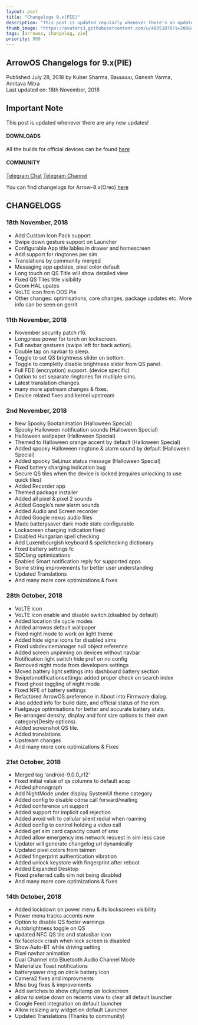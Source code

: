 ```yaml
---
layout: post
title: "Changelogs 9.x(PIE)"
description: "This post is updated regularly whenever there's an update"
thumb_image: "https://avatars3.githubusercontent.com/u/40351870?s=200&v=4"
tags: [arrowos, changelog, pie]
priority: 999
---
```


## ArrowOS Changelogs for 9.x(PIE)

Published July 28, 2018 by Kuber Sharma, Bauuuuu, Ganesh Varma, Amitava Mitra<br>
Last updated on: 18th November, 2018

## Important Note
This post is updated whenever there are any new updates!

#### DOWNLOADS
All the builds for official devices can be found [here](https://sourceforge.net/projects/arrow-os/files/arrow-9.x/)

#### COMMUNITY
[Telegram Chat](https://t.me/arrowos)
[Telegram Channel](https://t.me/arrow_os)

You can find changelogs for Arrow-8.x(Oreo) [here](https://blog.arrowos.net/posts/changelogs-8-x)

## CHANGELOGS

### 18th November, 2018
- Add Custom Icon Pack support
- Swipe down gesture support on Launcher
- Configurable App title lables in drawer and homescreen
- Add support for ringtones per sim
- Translations by community merged
- Messaging app updates, pixel color default
- Long touch on  QS Title will show detailed view
- Fixed QS Tiles title visibility
- Qcom HAL upates
- VoLTE icon from OOS Pie
- Other changes: optimisations, core changes, package updates etc. More info can be seen on gerrit

### 11th November, 2018
 - November security patch r16.
 - Longpress power for torch on lockscreen.
 - Full navbar gestures (swipe left for back action).
 - Double tap on navbar to sleep.
 - Toggle to set QS brightness slider on bottom.
 - Toggle to completly disable brightness slider from QS panel.
 - Full FDE (encryption) support. (device specific)
 - Option to set separate ringtones for mutilple sims.
 - Latest translation changes.
 - many more upstream changes & fixes.
 - Device related fixes and kernel upstream

### 2nd November, 2018
  - New Spooky Bootanimation (Halloween Special)
  - Spooky Halloween notification sounds (Halloween Special)
  - Halloween wallpaper (Halloween Special)
  - Themed to Halloween orange accent by default (Halloween Special)
  - Added spooky Halloween ringtone & alarm sound by default (Halloween Special)
  - Added spooky SeLinux status message (Halloween Special)
  - Fixed battery charging indication bug 
  - Secure QS tiles when the device is locked (requires unlocking to use quick tiles)
  - Added Recorder app 
  - Themed package installer
  - Added all pixel & pixel 2 sounds
  - Added Google’s new alarm sounds
  - Added Audio and Screen recorder
  - Added Google nexus audio files
  - Made batterysaver dark mode state configurable 
  - Lockscreen charging indication fixed 
  - Disabled Hungarian spell checking
  - Add Luxembourgish keyboard & spellchecking dictionary
  - Fixed battery settings fc 
  - SDClang optimizations 
  - Enabled Smart notification reply for supported apps
  - Some string improvements for better user understanding
  - Updated Translations
  - And many more core optimizations & fixes
  
### 28th October, 2018
  - VoLTE icon
  - VoLTE icon enable and disable switch.(disabled by default)
  - Added location tile cycle modes
  - Added arrowos default wallpaper
  - Fixed night mode to work on light theme
  - Added hide signal icons for disabled sims  
  - Fixed usbdevicemanager null object reference  
  - Added screen unpinning on devices without navbar
  - Notification light switch hide pref on no config
  - Removed night mode from developers settings  
  - Moved battery light settings into dashboard battery section
  - Swipetonotificationsettings: added proper check on search index
  - Fixed ghost toggling of night mode
  - Fixed NPE of battery settings
  - Refactored ArrowOS preference in About into Firmware dialog.
  - Also added info for build date, and official status of the rom.
  - Fuelgauge optimisations for better and accurate battery stats.
  - Re-arranged density, display and font size options to their own category(Desity options).
  - Added screenshot QS tile.
  - Added translations
  - Upstream changes
  - And many more core optimizations & Fixes

### 21st October, 2018

  - Merged tag 'android-9.0.0_r12' 
  - Fixed initial value of qs columns to default aosp 
  - Added phonograph 
  - Add NightMode under display SystemUI theme category 
  - Added config to disable cdma call forward/waiting 
  - Added conference uri support 
  - Added support for implicit call rejection
  - Added avoid wifi to cellular silent redial when roaming 
  - Added config to control holding a video call 
  - Added get sim card capacity count of sms 
  - Added allow emergency ims network request in sim less case 
  - Updater will generate changelog url dynamically 
  - Updated pixel colors from taimen 
  - Added fingerprint authentication vibration 
  - Added unlock keystore with fingerprint after reboot 
  - Added Expanded Desktop
  - Fixed preferred calls sim not being disabled 
  - And many more core optimizations & fixes

### 14th October, 2018

  - Added lockdown on power menu & its lockscreen visibility
  - Power menu tracks accents now
  - Option to disable QS footer warnings
  - Autobrightness toggle on QS
  - updated NFC QS tile and statusbar icon
  - fix facelock crash when lock screen is disabled
  - Show Auto-BT while driving setting
  - Pixel navbar animation
  - Dual Channel into Bluetooth Audio Channel Mode
  - Materialize Toast notifications
  - batterysaver ring on circle battery icon
  - Camera2 fixes and improvments
  - Misc bug fixes & improvements
  - Add switches to show city/temp on lockscreen
  - allow to swipe down on recents view to clear all default launcher
  - Google Feed integration on default launcher
  - Allow resizing any widget on default Launcher
  - Updated Translations (Thanks to community)
